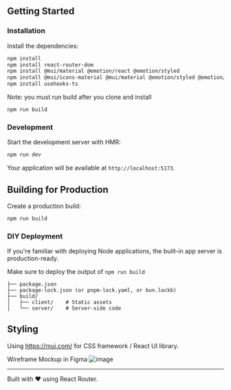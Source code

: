 ## Getting Started

### Installation

Install the dependencies:

```bash
npm install
npm install react-router-dom
npm install @mui/material @emotion/react @emotion/styled
npm install @mui/icons-material @mui/material @emotion/styled @emotion/react
npm install usehooks-ts
```

Note: you must run build after you clone and install
```bash
npm run build
```

### Development

Start the development server with HMR:

```bash
npm run dev
```

Your application will be available at `http://localhost:5173`.

## Building for Production

Create a production build:

```bash
npm run build
```

### DIY Deployment

If you're familiar with deploying Node applications, the built-in app server is production-ready.

Make sure to deploy the output of `npm run build`

```
├── package.json
├── package-lock.json (or pnpm-lock.yaml, or bun.lockb)
├── build/
│   ├── client/    # Static assets
│   └── server/    # Server-side code
```

## Styling

Using https://mui.com/ for CSS framework /  React UI library.

Wireframe Mockup in Figma
![image](https://github.com/user-attachments/assets/2564d02b-e132-4e86-b19d-973905b43a70)

---

Built with ❤️ using React Router.
